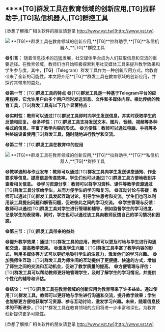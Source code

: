 ## ****[TG]**群发工具在教育领域的创新应用,**[TG]**拉群助手,**[TG]**私信机器人,**[TG]**群控工具**

[😍想了解推广相关软件的朋友请登录 http://www.vst.tw](http://www.vst.tw)

 <center><img src="https://vst.tw/MP4/tuiguang/png/5.png" alt="**[TG]**群发工具在教育领域的创新应用,**[TG]**拉群助手,**[TG]**私信机器人,**[TG]**群控工具"></center>

**😄引言：**
随着信息技术的迅猛发展，社交媒体平台成为人们获取信息和交流的重要途径。在教育领域，教师们也开始积极探索利用社交媒体工具来提升教学效果和学生参与度。其中，**[TG]**（Telegram）群发工具作为一种创新应用方式，给教育带来了全新的可能性。本文将介绍**[TG]**群发工具在教育领域的创新应用，并探讨其带来的益处。

**😄第一节：**[TG]**群发工具的特点**
**😄**[TG]**群发工具是一种基于Telegram平台的应用程序，它允许用户向多个用户同时发送消息、文件和多媒体内容。相比传统的教育工具，**[TG]**群发工具有以下几个显著特点：**

**😄实时性：教师可以通过**[TG]**群发工具即时向学生发送信息，并实时获取学生的反馈和回复。**
**😄多样性：**[TG]**群发工具支持发送文本、图片、音频、视频等多种格式的信息，丰富了教学内容的形式。**
**😄方便性：教师可以通过电脑、手机等多种终端设备使用**[TG]**群发工具，随时随地进行教学和交流。**

**😄第二节：**[TG]**群发工具在教育中的应用**

 <center><img src="https://vst.tw/MP4/tuiguang/png/4.png" alt="**[TG]**群发工具在教育领域的创新应用,**[TG]**拉群助手,**[TG]**私信机器人,**[TG]**群控工具"></center>

**😄教学通知与作业发布：教师可以通过**[TG]**群发工具向学生发送课堂通知、作业要求等信息，提高信息传递效率。学生们也可以通过**[TG]**群发工具方便地收到并查看相关信息。**
**😄学习资源分享：教师可以将学习资料、课件等教学资源通过**[TG]**群发工具分享给学生，从而方便学生的学习和复习。**
**😄互动讨论与答疑：教师可以通过**[TG]**群发工具发起互动讨论，引导学生思考和交流。学生们也可以利用该工具提出问题和解答问题，促进彼此之间的学习交流。**
**😄学生管理与反馈：教师可以通过**[TG]**群发工具对学生进行管理和辅导，例如监督学生的学习进度、记录学生的表现等。同时，学生也可以通过该工具向教师反馈自己的学习情况和困惑。**

**😄第三节：**[TG]**群发工具带来的益处**

**😄提升教学效果：通过**[TG]**群发工具的应用，教师可以更及时地与学生进行沟通和交流，提高教学效果。**
**😄激发学生兴趣：**[TG]**群发工具丰富了教学内容的形式，利用多媒体等方式可以更好地吸引学生的注意力，激发他们的学习兴趣。**
**😄加强师生互动：**[TG]**群发工具为师生间的互动提供了更便捷、快速的方式，增加了师生之间的交流和互动机会，促进了教学质量的提高。**
**😄方便管理与评估：**[TG]**群发工具可以帮助教师更好地管理学生，及时了解学生的学习情况，并提供个性化的辅导和评估。**

**😄结论：**
**[TG]**群发工具在教育领域的创新应用为教育带来了许多益处。通过使用**[TG]**群发工具，教师可以更好地与学生进行沟通和交流，提升教学效果；学生也能够更方便地获取学习资源、参与互动讨论，激发学习兴趣。未来，随着信息技术的不断进步，**[TG]**群发工具在教育领域的应用将进一步丰富和深化，为教育创新提供更多可能性。

[😍想了解推广相关软件的朋友请登录 http://www.vst.tw](http://www.vst.tw)



